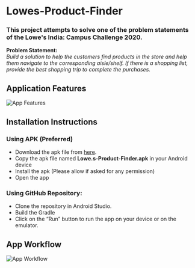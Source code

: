 # Lowes-Product-Finder
### This project attempts to solve one of the problem statements of the Lowe's India: Campus Challenge 2020.
**Problem Statement:**\
*Build a solution to help the customers find products in the store and help them navigate to the corresponding aisle/shelf. If there is a shopping list, provide the best shopping trip to complete the purchases.*

## Application Features
![App Features](https://github.com/prince11sysop/Lowes-Product-Finder/blob/master/snaps/features.png)


## Installation Instructions

### Using APK (Preferred)
  * Download the apk file from [here](https://github.com/prince11sysop/Lowes-Product-Finder/releases/tag/v1.0).
  * Copy the apk file named **Lowe.s-Product-Finder.apk** in your Android device
  * Install the apk (Please allow if asked for any permission)
  * Open the app

### Using GitHub Repository:
  * Clone the repository in Android Studio.
  * Build the Gradle
  * Click on the “Run” button to run the app on your device or on the emulator.

  
## App Workflow
![App Workflow](https://github.com/prince11sysop/Lowes-Product-Finder/blob/master/snaps/architecture.png)
